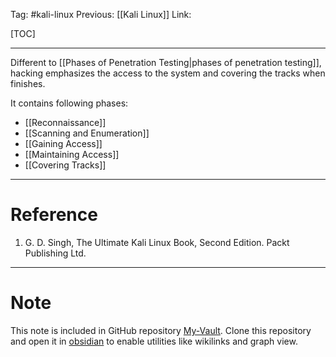 Tag: #kali-linux 
Previous: [[Kali Linux]]
Link: 

[TOC]

---

Different to [[Phases of Penetration Testing|phases of penetration testing]], hacking emphasizes the access to the system and covering the tracks when finishes.

It contains following phases:

- [[Reconnaissance]]
- [[Scanning and Enumeration]]
- [[Gaining Access]]
- [[Maintaining Access]]
- [[Covering Tracks]]

---

# Reference

1. G. D. Singh, The Ultimate Kali Linux Book, Second Edition. Packt Publishing Ltd.

---

# Note

This note is included in GitHub repository [My-Vault](https://github.com/LittleD3092/My-Vault.git). Clone this repository and open it in [obsidian](https://obsidian.md/) to enable utilities like wikilinks and graph view.